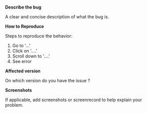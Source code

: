 **Describe the bug**

A clear and concise description of what the bug is.

**How to Reproduce**

Steps to reproduce the behavior:
1. Go to '...'
2. Click on '....'
3. Scroll down to '....'
4. See error

**Affected version**

On which version do you have the issue ?

**Screenshots**

If applicable, add screenshots or screenrecord to help explain your problem.
